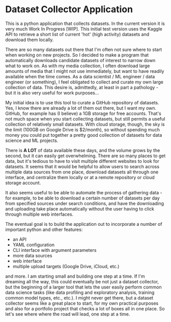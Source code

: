 # Dataset Collector Application

This is a python application that collects datasets. In the current version it is very much Work In Progress [WIP]. This initial test version uses the Kaggle API to retrieve a short list of current 'hot' (high activity) datasets and download them locally.

There are so many datasets out there that I'm often not sure where to start when working on new projects. So I decided to make a program that automatically downloads candidate datasets of interest to narrow down what to work on. As with my media collection, I often download large amounts of media that I might not use immediately, but want to have readily available when the time comes. As a data scientist / ML engineer / data engineer (or something), I feel obligated to collect and curate my own large collection of data. This desire is, admittedly, at least in part a pathology - but it is also very useful for work purposes... 

My initial idea is to use this tool to curate a GitHub repository of datasets. Yes, I know there are already a lot of them out there, but I want my own. GitHub, for example has (I believe) a 1GB storage for free accounts. That's not much space when you start collecting datasets, but still permits a useful collection of relatively small datasets. With cloud storage, though, the sky is the limit (100GB on Google Drive is $2/month), so without spending much money you could put together a pretty good collection of datasets for data science and ML projects.

There is **A LOT** of data available these days, and the volume grows by the second, but it can easily get overwhelming. There are so many places to get data, but it's tedious to have to visit multiple different websites to look for datasets. It seems that it would be helpful to allow users to search across multiple data sources from one place, download datasets all through one interface, and centralize them locally or at a remote repository or cloud storage account.

It also seems useful to be able to automate the process of gathering data - for example, to be able to download a certain number of datasets per day from specified sources under search conditions, and have the downloading and uploading take place automatically without the user having to click through multiple web interfaces.

The eventual goal is to build the application out to incorporate a number of important python and other features:
- an API
- YAML configuration
- CLI interface with argument parameters
- more data sources
- web interface
- multiple upload targets (Google Drive, iCloud, etc.)

and more. I am starting small and building one step at a time. If I'm dreaming all the way, this could eventually be not just a dataset collector, but the beginning of a larger tool that lets the user easily perform common data science tasks (like data profiling and exploratory analysis, training common model types, etc., etc.). I might never get there, but a dataset collector seems like a great place to start, for my own practical purposes and also for a portfolio project that checks a lot of boxes all in one place. So let's see where where the road will lead, one step at a time.

